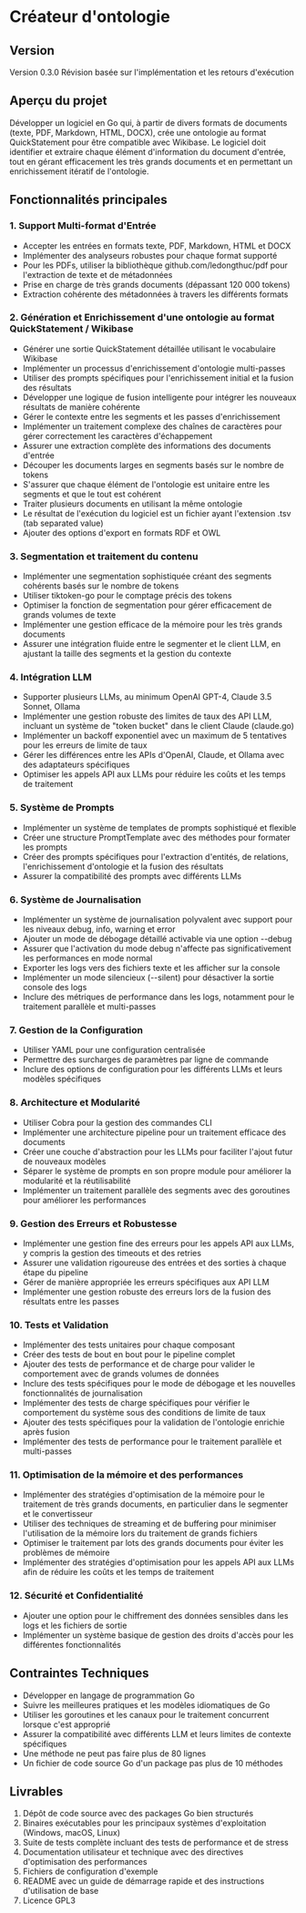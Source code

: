 # Créateur d'ontologie

## Version

Version 0.3.0 Révision basée sur l'implémentation et les retours d'exécution

## Aperçu du projet

Développer un logiciel en Go qui, à partir de divers formats de documents (texte, PDF, Markdown, HTML, DOCX), crée une ontologie au format QuickStatement pour être compatible avec Wikibase. Le logiciel doit identifier et extraire chaque élément d'information du document d'entrée, tout en gérant efficacement les très grands documents et en permettant un enrichissement itératif de l'ontologie.

## Fonctionnalités principales

### 1. Support Multi-format d'Entrée
- Accepter les entrées en formats texte, PDF, Markdown, HTML et DOCX
- Implémenter des analyseurs robustes pour chaque format supporté
- Pour les PDFs, utiliser la bibliothèque github.com/ledongthuc/pdf pour l'extraction de texte et de métadonnées
- Prise en charge de très grands documents (dépassant 120 000 tokens)
- Extraction cohérente des métadonnées à travers les différents formats

### 2. Génération et Enrichissement d'une ontologie au format QuickStatement / Wikibase
- Générer une sortie QuickStatement détaillée utilisant le vocabulaire Wikibase
- Implémenter un processus d'enrichissement d'ontologie multi-passes
- Utiliser des prompts spécifiques pour l'enrichissement initial et la fusion des résultats
- Développer une logique de fusion intelligente pour intégrer les nouveaux résultats de manière cohérente
- Gérer le contexte entre les segments et les passes d'enrichissement
- Implémenter un traitement complexe des chaînes de caractères pour gérer correctement les caractères d'échappement
- Assurer une extraction complète des informations des documents d'entrée
- Découper les documents larges en segments basés sur le nombre de tokens
- S'assurer que chaque élément de l'ontologie est unitaire entre les segments et que le tout est cohérent
- Traiter plusieurs documents en utilisant la même ontologie
- Le résultat de l'exécution du logiciel est un fichier ayant l'extension .tsv (tab separated value)
- Ajouter des options d'export en formats RDF et OWL

### 3. Segmentation et traitement du contenu
- Implémenter une segmentation sophistiquée créant des segments cohérents basés sur le nombre de tokens
- Utiliser tiktoken-go pour le comptage précis des tokens
- Optimiser la fonction de segmentation pour gérer efficacement de grands volumes de texte
- Implémenter une gestion efficace de la mémoire pour les très grands documents
- Assurer une intégration fluide entre le segmenter et le client LLM, en ajustant la taille des segments et la gestion du contexte

### 4. Intégration LLM
- Supporter plusieurs LLMs, au minimum OpenAI GPT-4, Claude 3.5 Sonnet, Ollama
- Implémenter une gestion robuste des limites de taux des API LLM, incluant un système de "token bucket" dans le client Claude (claude.go)
- Implémenter un backoff exponentiel avec un maximum de 5 tentatives pour les erreurs de limite de taux
- Gérer les différences entre les APIs d'OpenAI, Claude, et Ollama avec des adaptateurs spécifiques
- Optimiser les appels API aux LLMs pour réduire les coûts et les temps de traitement

### 5. Système de Prompts
- Implémenter un système de templates de prompts sophistiqué et flexible
- Créer une structure PromptTemplate avec des méthodes pour formater les prompts
- Créer des prompts spécifiques pour l'extraction d'entités, de relations, l'enrichissement d'ontologie et la fusion des résultats
- Assurer la compatibilité des prompts avec différents LLMs

### 6. Système de Journalisation
- Implémenter un système de journalisation polyvalent avec support pour les niveaux debug, info, warning et error
- Ajouter un mode de débogage détaillé activable via une option --debug
- Assurer que l'activation du mode debug n'affecte pas significativement les performances en mode normal
- Exporter les logs vers des fichiers texte et les afficher sur la console
- Implémenter un mode silencieux (--silent) pour désactiver la sortie console des logs
- Inclure des métriques de performance dans les logs, notamment pour le traitement parallèle et multi-passes

### 7. Gestion de la Configuration
- Utiliser YAML pour une configuration centralisée
- Permettre des surcharges de paramètres par ligne de commande
- Inclure des options de configuration pour les différents LLMs et leurs modèles spécifiques

### 8. Architecture et Modularité
- Utiliser Cobra pour la gestion des commandes CLI
- Implémenter une architecture pipeline pour un traitement efficace des documents
- Créer une couche d'abstraction pour les LLMs pour faciliter l'ajout futur de nouveaux modèles
- Séparer le système de prompts en son propre module pour améliorer la modularité et la réutilisabilité
- Implémenter un traitement parallèle des segments avec des goroutines pour améliorer les performances

### 9. Gestion des Erreurs et Robustesse
- Implémenter une gestion fine des erreurs pour les appels API aux LLMs, y compris la gestion des timeouts et des retries
- Assurer une validation rigoureuse des entrées et des sorties à chaque étape du pipeline
- Gérer de manière appropriée les erreurs spécifiques aux API LLM
- Implémenter une gestion robuste des erreurs lors de la fusion des résultats entre les passes

### 10. Tests et Validation
- Implémenter des tests unitaires pour chaque composant
- Créer des tests de bout en bout pour le pipeline complet
- Ajouter des tests de performance et de charge pour valider le comportement avec de grands volumes de données
- Inclure des tests spécifiques pour le mode de débogage et les nouvelles fonctionnalités de journalisation
- Implémenter des tests de charge spécifiques pour vérifier le comportement du système sous des conditions de limite de taux
- Ajouter des tests spécifiques pour la validation de l'ontologie enrichie après fusion
- Implémenter des tests de performance pour le traitement parallèle et multi-passes

### 11. Optimisation de la mémoire et des performances
- Implémenter des stratégies d'optimisation de la mémoire pour le traitement de très grands documents, en particulier dans le segmenter et le convertisseur
- Utiliser des techniques de streaming et de buffering pour minimiser l'utilisation de la mémoire lors du traitement de grands fichiers
- Optimiser le traitement par lots des grands documents pour éviter les problèmes de mémoire
- Implémenter des stratégies d'optimisation pour les appels API aux LLMs afin de réduire les coûts et les temps de traitement

### 12. Sécurité et Confidentialité
- Ajouter une option pour le chiffrement des données sensibles dans les logs et les fichiers de sortie
- Implémenter un système basique de gestion des droits d'accès pour les différentes fonctionnalités

## Contraintes Techniques
- Développer en langage de programmation Go
- Suivre les meilleures pratiques et les modèles idiomatiques de Go
- Utiliser les goroutines et les canaux pour le traitement concurrent lorsque c'est approprié
- Assurer la compatibilité avec différents LLM et leurs limites de contexte spécifiques
- Une méthode ne peut pas faire plus de 80 lignes
- Un fichier de code source Go d'un package pas plus de 10 méthodes

## Livrables
1. Dépôt de code source avec des packages Go bien structurés
2. Binaires exécutables pour les principaux systèmes d'exploitation (Windows, macOS, Linux)
3. Suite de tests complète incluant des tests de performance et de stress
4. Documentation utilisateur et technique avec des directives d'optimisation des performances
5. Fichiers de configuration d'exemple
6. README avec un guide de démarrage rapide et des instructions d'utilisation de base
7. Licence GPL3
